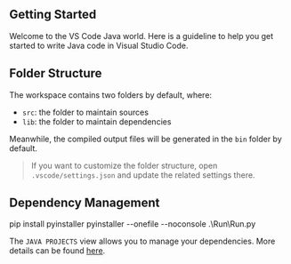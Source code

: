 ## Getting Started

Welcome to the VS Code Java world. Here is a guideline to help you get started to write Java code in Visual Studio Code.

## Folder Structure

The workspace contains two folders by default, where:

- `src`: the folder to maintain sources
- `lib`: the folder to maintain dependencies

Meanwhile, the compiled output files will be generated in the `bin` folder by default.

> If you want to customize the folder structure, open `.vscode/settings.json` and update the related settings there.

## Dependency Management

pip install pyinstaller
pyinstaller --onefile --noconsole .\Run\Run.py

The `JAVA PROJECTS` view allows you to manage your dependencies. More details can be found [here](https://github.com/microsoft/vscode-java-dependency#manage-dependencies).
